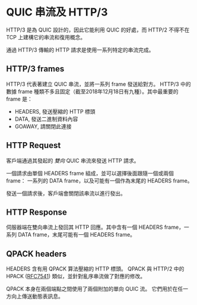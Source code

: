 # QUIC 串流及 HTTP/3

HTTP/3 是為 QUIC 設計的，因此它能利用 QUIC 的好處，而 HTTP/2 不得不在 TCP 上建構它的串流和復用概念。

通過 HTTP/3 傳輸的 HTTP 請求是使用一系列特定的串流完成。

## HTTP/3 frames

HTTP/3 代表著建立 QUIC 串流，並將一系列 frame 發送給對方。 HTTP/3 中的數據 frame 種類不多且固定（截至2018年12月18日有九種）。其中最重要的 frame 是：

- HEADERS, 發送壓縮的 HTTP 標頭
- DATA, 發送二進制資料內容
- GOAWAY, 請關閉此連接

## HTTP Request

客戶端通過其發起的 *雙向* QUIC 串流來發送 HTTP 請求。

一個請求由單個 HEADERS frame 組成，並可以選擇後面跟隨一個或兩個 frame：
一系列的 DATA frame，以及可能有一個作為末尾的 HEADERS frame。

發送一個請求後，客戶端會關閉該串流以進行發出。

## HTTP Response

伺服器端在雙向串流上發回其 HTTP 回應。其中含有一個 HEADERS frame，一系列 DATA frame，末尾可能有一個 HEADERS frame。

## QPACK headers

HEADERS 含有用 QPACK 算法壓縮的 HTTP 標頭。 QPACK 與 HTTP/2 中的 HPACK ([RFC7541](https://httpwg.org/specs/rfc7541.html)) 類似，並針對亂序串流做了對應的修改。

QPACK 本身在兩個端點之間使用了兩個附加的單向 QUIC 流。 它們用於在任一方向上傳送動態表訊息。

